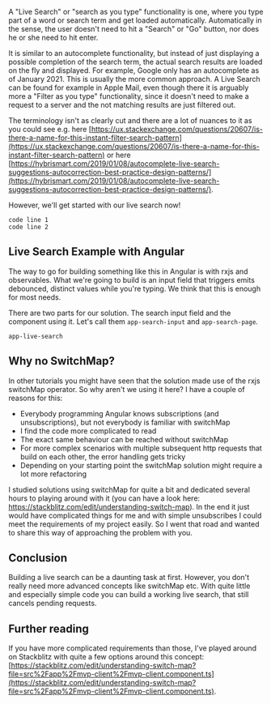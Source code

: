 A "Live Search" or "search as you type" functionality is one, where you type part of a word or search term and get loaded automatically. Automatically in the sense, the user doesn't need to hit a "Search" or "Go" button, nor does he or she need to hit enter.

It is similar to an autocomplete functionality, but instead of just displaying a possible completion of the search term, the actual search results are loaded on the fly and displayed. For example, Google only has an autocomplete as of January 2021. This is usually the more common approach. A Live Search can be found for example in Apple Mail, even though there it is arguably more a "Filter as you type" functionality, since it doesn't need to make a request to a server and the not matching results are just filtered out.

The terminology isn't as clearly cut and there are a lot of nuances to it as you could see e.g. here [https://ux.stackexchange.com/questions/20607/is-there-a-name-for-this-instant-filter-search-pattern](https://ux.stackexchange.com/questions/20607/is-there-a-name-for-this-instant-filter-search-pattern) or here [https://hybrismart.com/2019/01/08/autocomplete-live-search-suggestions-autocorrection-best-practice-design-patterns/](https://hybrismart.com/2019/01/08/autocomplete-live-search-suggestions-autocorrection-best-practice-design-patterns/).

However, we'll get started with our live search now!

```
code line 1
code line 2
```

## Live Search Example with Angular

The way to go for building something like this in Angular is with rxjs and observables. What we're going to build is an input field that triggers emits debounced, distinct values while you're typing. We think that this is enough for most needs.

There are two parts for our solution. The search input field and the component using it. Let's call them `app-search-input` and `app-search-page`.

`app-live-search`

## Why no SwitchMap?

In other tutorials you might have seen that the solution made use of the rxjs switchMap operator. So why aren't we using it here? I have a couple of reasons for this:

- Everybody programming Angular knows subscriptions (and unsubscriptions), but not everybody is familiar with switchMap
- I find the code more complicated to read
- The exact same behaviour can be reached without switchMap
- For more complex scenarios with multiple subsequent http requests that build on each other, the error handling gets tricky
- Depending on your starting point the switchMap solution might require a lot more refactoring

I studied solutions using switchMap for quite a bit and dedicated several hours to playing around with it (you can have a look here: https://stackblitz.com/edit/understanding-switch-map). In the end it just would have complicated things for me and with simple unsubscribes I could meet the requirements of my project easily. So I went that road and wanted to share this way of approaching the problem with you.

## Conclusion

Building a live search can be a daunting task at first. However, you don't really need more advanced concepts like switchMap etc. With quite little and especially simple code you can build a working live search, that still cancels pending requests.


## Further reading

If you have more complicated requirements than those, I've played around on Stackblitz with quite a few options around this concept: [https://stackblitz.com/edit/understanding-switch-map?file=src%2Fapp%2Fmvp-client%2Fmvp-client.component.ts](https://stackblitz.com/edit/understanding-switch-map?file=src%2Fapp%2Fmvp-client%2Fmvp-client.component.ts).
